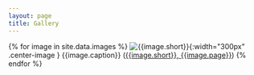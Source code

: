 ```yaml
---
layout: page
title: Gallery
---
```


{% for image in site.data.images %}
  ![{{image.short}}]({{site.baseurl}}/assets/img/medium/{{image.img}}){:width="300px" .center-image }
  {{image.caption}} ([{{image.short}}, {{image.page}}](/counting-pebbles/bibliography#{{image.source}}))
{% endfor %}
